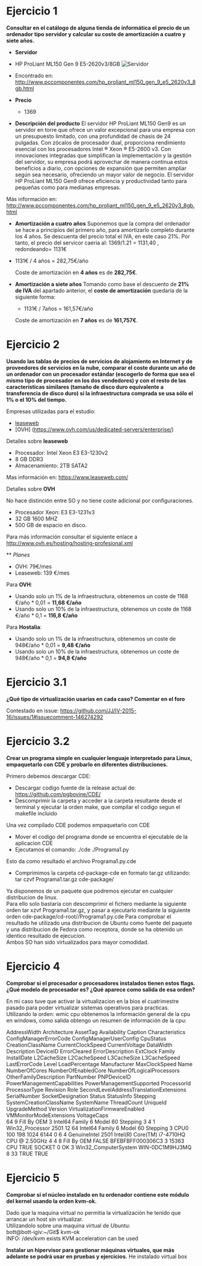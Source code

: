 # Ejercicio 1

**Consultar en el catálogo de alguna tienda de informática el precio de un ordenador tipo servidor y calcular su coste de amortización a cuatro y siete años.**

* **Servidor**
* HP ProLiant ML150 Gen 9 E5-2620v3/8GB
![Servidor](http://thumbsfotos.pccomponentes.com/hp_proliant_ml150_gen_9_e5_2603v3_4gb_500gb_290_290.jpg)
* Encontrado en: http://www.pccomponentes.com/hp_proliant_ml150_gen_9_e5_2620v3_8gb.html

* **Precio**

	* 1369

* **Descripción del producto**
El servidor HP ProLiant ML150 Gen9 es un servidor en torre que ofrece un valor excepcional para una empresa con un presupuesto limitado, con una profundidad de chasis de 24 pulgadas. Con zócalos de procesador dual, proporciona rendimiento esencial con los procesadores Intel ® Xeon ® E5-2600 v3. 
Con innovaciones integradas que simplifican la implementación y la gestión del servidor, su empresa podrá aprovechar de manera continua estos beneficios a diario, con opciones de expansión que permiten ampliar según sea necesario, ofreciendo un mayor valor de negocio. El servidor HP ProLiant ML150 Gen9 ofrece eficiencia y productividad tanto para pequeñas como para medianas empresas.

Más información en: http://www.pccomponentes.com/hp_proliant_ml150_gen_9_e5_2620v3_8gb.html
	

* **Amortización a cuatro años**
Suponemos que la compra del ordenador se hace a principios del primero año, para amortizarlo completo durante los 4 años.
Se descuenta del precio total el IVA, en este caso 21%. Por tanto, el precio del servicor caeria al: 1369/1.21 = 1131,40 , redondeando= 1131€

* 1131€ / 4 años = 282,75€/año

	Coste de amortización en **4 años** es de **282,75€**.

	
	

* **Amortización a siete años**
Tomando como base el descuento de **21% de IVA** del apartado anterior, el **coste de amortización** quedaría de la siguiente forma:

	* 1131€ / 7años = 161,57€/año

	Coste de amortización en **7 años** es de **161,757€**. 


# Ejercicio 2

**Usando las tablas de precios de servicios de alojamiento en Internet y de proveedores de servicios en la nube, comparar el coste durante un año de un ordenador con un procesador estándar (escogerlo de forma que sea el mismo tipo de procesador en los dos vendedores) y con el resto de las características similares (tamaño de disco duro equivalente a transferencia de disco duro) si la infraestructura comprada se usa sólo el 1% o el 10% del tiempo.**

Empresas utilizadas para el estudio:

* [leaseweb](https://www.leaseweb.com/dedicated-servers/single-processor?processorCount=1)
* [OVH] (https://www.ovh.com/us/dedicated-servers/enterprise/)

Detalles sobre **leaseweb**

* Procesador: Intel  Xeon E3 E3-1230v2
* 8 GB DDR3
* Almacenamiento: 2TB SATA2

Mas información en: https://www.leaseweb.com/


Detalles sobre **OVH**

No hace distinción entre SO y no tiene coste adicional por configuraciones.

* Procesador Xeon: E3 E3-1231v3
* 32 GB 1600 MHZ
* 500 GB de espacio en disco.


Para más información consultar el siguiente enlace a  http://www.ovh.es/hosting/hosting-profesional.xml


** *Planes*
* OVH: 79€/mes
* Leaseweb: 139 €/mes

Para **OVH**:

* Usando solo un 1% de la infraestructura, obtenemos un coste de 1168 €/año * 0,01 = **11,68 €/año**
* Usando solo un 10% de la infraestructura, obtenemos un coste de 1168 €/año * 0,1 = **116,8 €/año**

Para **Hostalia**:

* Usando solo un 1% de la infraestructura, obtenemos un coste de 948€/año * 0,01 = **9,48 €/año**
* Usando solo un 10% de la infraestructura, obtenemos un coste de 948€/año * 0,1 = **94,8 €/año**

# Ejercicio 3.1
**¿Qué tipo de virtualización usarías en cada caso? Comentar en el foro**

Contestado en issue: https://github.com/JJ/IV-2015-16/issues/1#issuecomment-146274292

# Ejercicio 3.2

**Crear un programa simple en cualquier lenguaje interpretado para Linux, empaquetarlo con CDE y probarlo en diferentes distribuciones.**

Primero debemos descargar CDE:
* Descargar codigo fuente de la release actual de: https://github.com/pgbovine/CDE/
* Descomprimir la carpeta y acceder a la carpeta resultante desde el terminal y ejecutar la orden make, que compilar el codigo segun el makefile incluido

Una vez compilado CDE podemos empaquetarlo con CDE  
* Mover el codigo del programa donde se encuentra el ejecutable de la aplicacion CDE  
* Ejecutamos el comando: ./cde ./Programa1.py  

Esto da como resultado el archivo Programa1.py.cde  
* Comprimimos la carpeta cd-package-cde en formato tar.gz utilizando: tar czvf Programa1.tar.gz cde-package/  

Ya disponemos de un paquete que podremos ejecutar en cualquier distribucion de linux.  
Para ello solo bastaría con descomprimir el fichero mediante la siguiente orden tar xzvf Programa1.tar.gz, y pasar a ejecutarlo mediante la siguiente orden cde-package/cd-root/<ruta>/Programa1.py.cde
Para comprobar el resultado he utilizado una distribucion de Ubuntu como fuente del paquete y una distribucion de Fedora como receptora, donde se ha obtenido un identico resultado de ejecucion.  
Ambos SO han sido virtualizados para mayor comodidad.

# Ejercicio 4
**Comprobar si el procesador o procesadores instalados tienen estos flags. ¿Qué modelo de procesador es? ¿Qué aparece como salida de esa orden?**

En mi caso tuve que activar la virtualizacion en la bios el cuatrimestre pasado para poder virtualizar sistemas operativos para practicas.  
Utilizando la orden: wmic cpu obtenemos la información general de la cpu en windows, como salida obtengo un resumen de información de la cpu:  

AddressWidth  Architecture  AssetTag     Availability  Caption                               Characteristics  ConfigManagerErrorCode  ConfigManagerUserConfig  CpuStatus  CreationClassName  CurrentClockSpeed  CurrentVoltage  DataWidth  Description                           DeviceID  ErrorCleared  ErrorDescription  ExtClock  Family  InstallDate  L2CacheSize  L2CacheSpeed  L3CacheSize  L3CacheSpeed  LastErrorCode  Level  LoadPercentage  Manufacturer  MaxClockSpeed  Name                                       NumberOfCores  NumberOfEnabledCore  NumberOfLogicalProcessors  OtherFamilyDescription  PartNumber   PNPDeviceID  PowerManagementCapabilities  PowerManagementSupported  ProcessorId       ProcessorType  Revision  Role  SecondLevelAddressTranslationExtensions  SerialNumber  SocketDesignation  Status  StatusInfo  Stepping  SystemCreationClassName  SystemName       ThreadCount  UniqueId  UpgradeMethod  Version  VirtualizationFirmwareEnabled  VMMonitorModeExtensions  VoltageCaps  
64            9             Fill By OEM  3             Intel64 Family 6 Model 60 Stepping 3  4                                                                 1          Win32_Processor    2501               12              64         Intel64 Family 6 Model 60 Stepping 3  CPU0                                      100       198                  1024                       6144         0                            6      4               GenuineIntel  2501           Intel(R) Core(TM) i7-4710HQ CPU @ 2.50GHz  4              4                    8                                                  Fill By OEM                                            FALSE                     BFEBFBFF000306C3  3              15363     CPU   TRUE                                                   SOCKET 0           OK      3                     Win32_ComputerSystem     WIN-0DC1M9HJ3MQ  8                      33                      TRUE                           TRUE                                  


# Ejercicio 5
**Comprobar si el núcleo instalado en tu ordenador contiene este módulo del kernel usando la orden kvm-ok.** 

Dado que la maquina virtual no permitia la virtualización he tenido que arrancar un host sin virtualizar.  
Utilizandolo sobre una maquina virtual de Ubuntu:  
bott@bott-igiv:~/Git$ kvm-ok  
INFO: /dev/kvm exists KVM acceleration can be used  

**Instalar un hipervisor para gestionar máquinas virtuales, que más adelante se podrá usar en pruebas y ejercicios.**
He instalado virtual box
